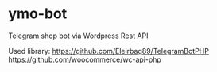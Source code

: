 # ymo-bot
Telegram shop bot via Wordpress Rest API

Used library: 
https://github.com/Eleirbag89/TelegramBotPHP
https://github.com/woocommerce/wc-api-php
